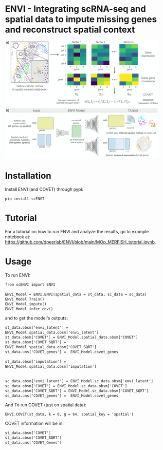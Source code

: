 # ENVI - Integrating scRNA-seq and spatial data to impute missing genes and reconstruct spatial context 

![alt text](img/envi_schem.png?raw=true)

# Installation 
Install ENVI (and COVET) through pypi:
 
```
pip install scENVI

```

# Tutorial

For a tutorial on how to run ENVI and analyze the results, go to example notebook at: https://github.com/dpeerlab/ENVI/blob/main/MOp_MERFISH_tutorial.ipynb.


# Usage

To run ENVI:
```
from scENVI import ENVI

ENVI_Model = ENVI.ENVI(spatial_data = st_data, sc_data = sc_data)
ENVI_Model.Train()
ENVI_Model.impute()
ENVI_Model.infer_cov()

```
 
and to get the model's outputs:


```
st_data.obsm['envi_latent'] = ENVI_Model.spatial_data.obsm['envi_latent']
st_data.obsm['COVET'] = ENVI_Model.spatial_data.obsm['COVET']
st_data.obsm['COVET_SQRT'] = ENVI_Model.spatial_data.obsm['COVET_SQRT']
st_data.uns['COVET_genes'] =  ENVI_Model.covet_genes

st_data.obsm['imputation'] = ENVI_Model.spatial_data.obsm['imputation']


sc_data.obsm['envi_latent'] = ENVI_Model.sc_data.obsm['envi_latent']
sc_data.obsm['COVET'] = ENVI_Model.sc_data.obsm['COVET']
sc_data.obsm['COVET_SQRT'] = ENVI_Model.sc_data.obsm['COVET_SQRT']
sc_data.uns['COVET_genes'] =  ENVI_Model.covet_genes

```
And To run COVET (just on spatial data):

```
ENVI.COVET(st_data, k = 8, g = 64, spatial_key = 'spatial')
```

COVET information will be in:

```
st_data.obsm['COVET'] 
st_data.obsm['COVET_SQRT'] 
st_data.uns['COVET_Genes']
```


